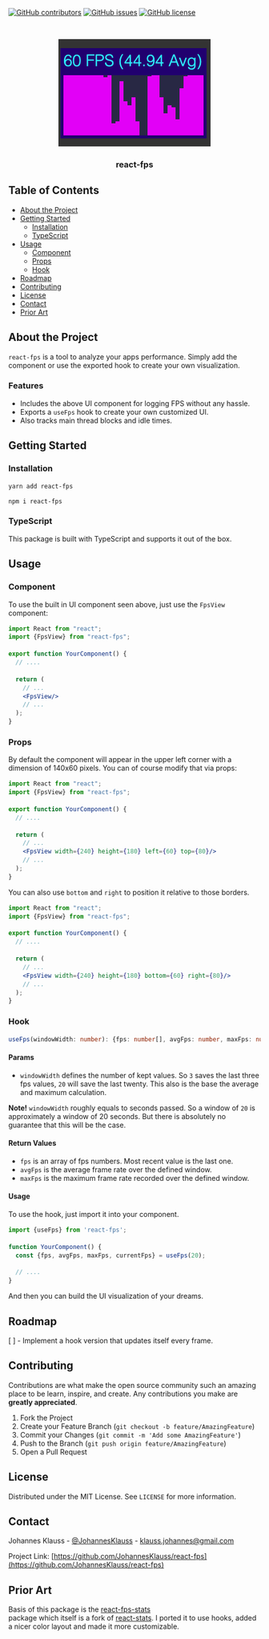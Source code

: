 [![GitHub contributors](https://img.shields.io/github/contributors/Naereen/StrapDown.js.svg)](https://GitHub.com/JohannesKlauss/react-fps/graphs/contributors/)
[![GitHub issues](https://img.shields.io/github/issues/Naereen/StrapDown.js.svg)](https://GitHub.com/JohannesKlauss/react-fps/issues/)
[![GitHub license](https://img.shields.io/github/license/Naereen/StrapDown.js.svg)](https://github.com/JohannesKlauss/react-fps/blob/master/LICENSE)


<br />
<p align="center">
  <a href="https://github.com/JohannesKlauss/react-fps">
    <img src="fps_screen.png" alt="Logo" width="304" height="214">
  </a>

  <h3 align="center">react-fps</h3>
</p>

## Table of Contents

* [About the Project](#about-the-project)
* [Getting Started](#getting-started)
  * [Installation](#installation)
  * [TypeScript](#typescript)
* [Usage](#usage)
  * [Component](#component)
  * [Props](#props)
  * [Hook](#hook)
* [Roadmap](#roadmap)
* [Contributing](#contributing)
* [License](#license)
* [Contact](#contact)
* [Prior Art](#prior-art)

## About the Project
`react-fps` is a tool to analyze your apps performance. Simply add the component
or use the exported hook to create your own visualization.

### Features
* Includes the above UI component for logging FPS without any hassle.
* Exports a `useFps` hook to create your own customized UI.
* Also tracks main thread blocks and idle times.

## Getting Started
### Installation
```shell script
yarn add react-fps
```

```shell script
npm i react-fps
```

### TypeScript

This package is built with TypeScript and supports it out of the box.

## Usage

### Component
To use the built in UI component seen above, just use the `FpsView` component:
```jsx harmony
import React from "react";
import {FpsView} from "react-fps";

export function YourComponent() {
  // ....
  
  return (
    // ...
    <FpsView/>
    // ...
  );
}
```

### Props
By default the component will appear in the upper left corner with a dimension
of 140x60 pixels. You can of course modify that via props:

```jsx harmony
import React from "react";
import {FpsView} from "react-fps";

export function YourComponent() {
  // ....
  
  return (
    // ...
    <FpsView width={240} height={180} left={60} top={80}/>
    // ...
  );
}
```

You can also use `bottom` and `right` to position it relative to those borders.

```jsx harmony
import React from "react";
import {FpsView} from "react-fps";

export function YourComponent() {
  // ....
  
  return (
    // ...
    <FpsView width={240} height={180} bottom={60} right={80}/>
    // ...
  );
}
```

### Hook
```typescript
useFps(windowWidth: number): {fps: number[], avgFps: number, maxFps: number, currentFps: number};
```

#### Params
* `windowWidth` defines the number of kept values. So `3` saves the last
three fps values, `20` will save the last twenty. This also is the base
the average and maximum calculation.

**Note!** `windowWidth` roughly equals to seconds passed. So a window of
`20` is approximately a window of 20 seconds. But there is absolutely no
guarantee that this will be the case.

#### Return Values
* `fps` is an array of fps numbers. Most recent value is the last one.
* `avgFps` is the average frame rate over the defined window.
* `maxFps` is the maximum frame rate recorded over the defined window.

#### Usage
To use the hook, just import it into your component.

```typescript
import {useFps} from 'react-fps';

function YourComponent() {
  const {fps, avgFps, maxFps, currentFps} = useFps(20);
  
  // ....
}
```

And then you can build the UI visualization of your dreams.

## Roadmap
[ ] - Implement a hook version that updates itself every frame.

## Contributing
Contributions are what make the open source community such an amazing place to be learn, inspire, and create. Any contributions you make are **greatly appreciated**.

1. Fork the Project
2. Create your Feature Branch (`git checkout -b feature/AmazingFeature`)
3. Commit your Changes (`git commit -m 'Add some AmazingFeature'`)
4. Push to the Branch (`git push origin feature/AmazingFeature`)
5. Open a Pull Request

## License
Distributed under the MIT License. See `LICENSE` for more information.

## Contact

Johannes Klauss - [@JohannesKlauss](https://github.com/JohannesKlauss) - klauss.johannes@gmail.com

Project Link: [https://github.com/JohannesKlauss/react-fps](https://github.com/JohannesKlauss/react-fps)

## Prior Art
Basis of this package is the [react-fps-stats](https://github.com/tibotiber/react-fps-stats)  
package which itself is a fork of [react-stats](https://github.com/sebslomski/react-stats).
I ported it to use hooks, added a nicer color layout and made it more customizable.
